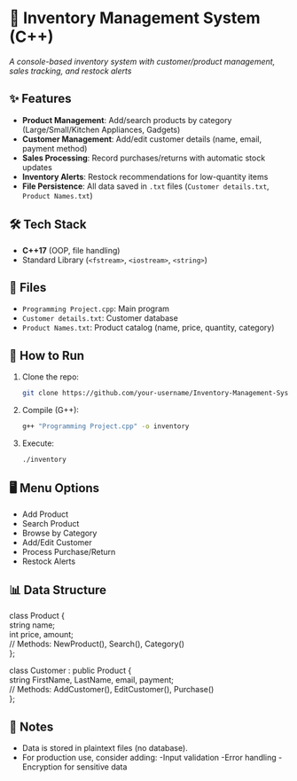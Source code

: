 # 🛒 Inventory Management System (C++)  

*A console-based inventory system with customer/product management, sales tracking, and restock alerts*  

## ✨ Features  
- **Product Management**: Add/search products by category (Large/Small/Kitchen Appliances, Gadgets)  
- **Customer Management**: Add/edit customer details (name, email, payment method)  
- **Sales Processing**: Record purchases/returns with automatic stock updates  
- **Inventory Alerts**: Restock recommendations for low-quantity items  
- **File Persistence**: All data saved in `.txt` files (`Customer details.txt`, `Product Names.txt`)  

## 🛠️ Tech Stack  
- **C++17** (OOP, file handling)  
- Standard Library (`<fstream>`, `<iostream>`, `<string>`)  

## 📂 Files  
- `Programming Project.cpp`: Main program  
- `Customer details.txt`: Customer database  
- `Product Names.txt`: Product catalog (name, price, quantity, category)  

## 🚀 How to Run  
1. Clone the repo:  
   ```bash
   git clone https://github.com/your-username/Inventory-Management-System-CPP.git
   ```
2. Compile (G++):
   ```bash
   g++ "Programming Project.cpp" -o inventory
   ```

3. Execute:
   ```bash
   ./inventory
   ```

## 🖥️ Menu Options
- Add Product
- Search Product
- Browse by Category
- Add/Edit Customer
- Process Purchase/Return
- Restock Alerts

## 📊 Data Structure
class Product {                                
  string name;                             
  int price, amount;                                
  // Methods: NewProduct(), Search(), Category()                                                   
};                               

class Customer : public Product {                      
  string FirstName, LastName, email, payment;                      
  // Methods: AddCustomer(), EditCustomer(), Purchase()                                   
};                       

## 📝 Notes
- Data is stored in plaintext files (no database).
- For production use, consider adding:
  -Input validation
  -Error handling
  -Encryption for sensitive data
